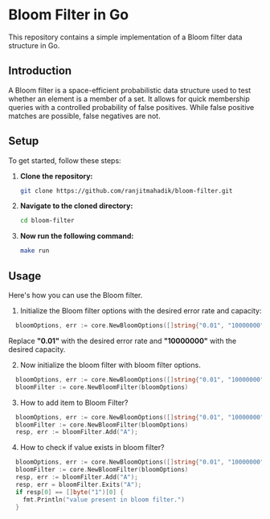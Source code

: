 # Bloom Filter in Go

This repository contains a simple implementation of a Bloom filter data structure in Go.

## Introduction

A Bloom filter is a space-efficient probabilistic data structure used to test whether an element is a member of a set. It allows for quick membership queries with a controlled probability of false positives. While false positive matches are possible, false negatives are not. 

## Setup

To get started, follow these steps:

1. **Clone the repository:**

   ```bash
   git clone https://github.com/ranjitmahadik/bloom-filter.git
2. **Navigate to the cloned directory:**
   ```bash
   cd bloom-filter
2. **Now run the following command:**
   ```bash
   make run

## **Usage**
Here's how you can use the Bloom filter.
1. Initialize the Bloom filter options with the desired error rate and capacity:
```go
  bloomOptions, err := core.NewBloomOptions([]string{"0.01", "10000000"}, false)
```
Replace **"0.01"** with the desired error rate and **"10000000"** with the desired capacity.

2. Now initialize the bloom filter with bloom filter options.
```go
  bloomOptions, err := core.NewBloomOptions([]string{"0.01", "10000000"}, false)
  bloomFilter := core.NewBloomFilter(bloomOptions)
```
3. How to add item to Bloom Filter?
```go
  bloomOptions, err := core.NewBloomOptions([]string{"0.01", "10000000"}, false)
  bloomFilter := core.NewBloomFilter(bloomOptions)
  resp, err := bloomFilter.Add("A");
```
4. How to check if value exists in bloom filter?
```go
  bloomOptions, err := core.NewBloomOptions([]string{"0.01", "10000000"}, false)
  bloomFilter := core.NewBloomFilter(bloomOptions)
  resp, err := bloomFilter.Add("A");
  resp, err = bloomFilter.Exits("A");
  if resp[0] == []byte("1")[0] {
    fmt.Println("value present in bloom filter.")
  }
```
